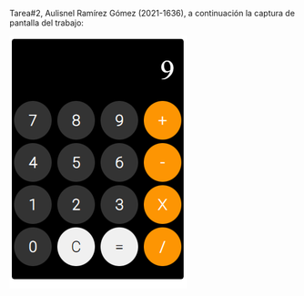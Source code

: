 Tarea#2, Aulisnel Ramírez Gómez (2021-1636), a continuación la captura de pantalla del trabajo:

![Captura de pantalla](foto_calculadora.png)